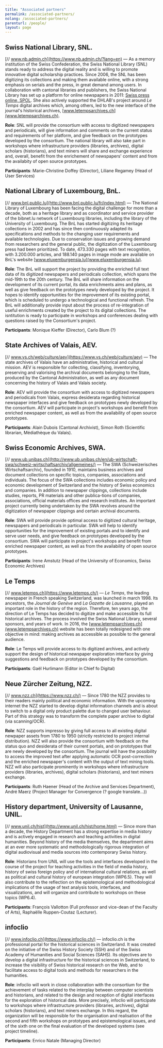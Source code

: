 ```yaml
---
title: "Associated partners"
permalink: /associated-partners/
nolang: /associated-partners/
parenturl: /people/
layout: page
---
```


## Swiss National Library, SNL.

[// www.nb.admin.ch](https://www.nb.admin.ch/?lang=en) &mdash; As a memory institution of the Swiss Confederation, the Swiss National Library (SNL) stands ready to address the digital reality and is willing to promote innovative digital scholarship practices. Since 2006, the SNL has been digitizing its collections and making them available online, with a strong emphasis on serials and the press, in great demand among users. In collaboration with cantonal libraries and publishers, the Swiss National Library has set up a platform for online newspapers in 2011: [Swiss press online, SPOL](www.swisspressar-chives.ch). She also actively supported the DHLAB's project around *Le Temps* digital archives which, among others, led to the new interface of the journal's historical archives, [www.letempsarchives.ch](www.letempsarchives.ch).

**Role**: SNL will provide the consortium with access to digitized newspapers and periodicals, will give information and comments on the current status and requirements of her platform, and give feedback on the prototypes developed by the consortium. The national library will also take part in workshops where infrastructure providers (libraries, archives), digital scholars (historians), and text miners will share and exchange experience and, overall, benefit from the enrichement of newspapers' content and from the availabity of open source prototypes.

**Participants**: Marie-Christine Doffey (Director), Liliane Regamey (Head of User Services)

## National Library of Luxembourg, BnL.

[// www.bnl.public.lu](http://www.bnl.public.lu/fr/index.html) &mdash;  The National Library of Luxembourg has been facing the digital challenge for more than a decade,  both as a heritage library and as coordinator and service provider of the bibnet.lu network of  Luxembourg libraries, including the library of the University of Luxembourg. The BnL has started  digitizing its heritage collections in 2002 and has since then continuously adapted its specifications
 and methods to the changing user requirements and available technologies.  Due to conservation issues and growing demand from researchers and the general public, the  digitization of the Luxembourg press had been prioritized. To date, 473.330 pages with text  recognition, with 3.200.000 articles, and 188.140 pages in image mode are available on BnL's website [www.eluxemburgensia.lu](www.eluxemburgensia.lu).


**Role**: The BnL will support the project by providing the enriched full text data of its digitized newspapers and periodicals collection, which spans the mid-19th to the 20th century. The BnL will share information on the development of its current portal,  its data enrichments aims and plans, as well as give feedback on the prototypes newly developed by the project. It hopes to identify opportunities for the improvement of its  existing portal, which is scheduled to undergo a technological and functional refresh. The BnL will additionally provide input about the process of re-integration of useful enrichments created by the project to its digital collections. The isntitution is ready to participate in workshops and conferences dealing with questions raised by the
Consortium's project.

**Participants**: Monique Kieffer (Director), Carlo Blum (?)

## State Archives of Valais, AEV.

[// www.vs.ch/web/culture/aev](https://www.vs.ch/web/culture/aev) &mdash; The state archives of Valais have an administrative, historical and cultural mission. AEV is responsible for collecting, classifying, inventorying, preserving and valorising the archival documents belonging to the State, produced by the Cantonal Administration, as well as any document concerning the history of Valais and Valais society.

**Role**: AEV will provide the consortium with access to digitized newspapers and periodicals from Valais, express desiderata regarding historical newspaper interfaces and give feedback on prototypes newly developed by the consortium. AEV will participate in project's workshops and benefit from enriched newspaper content, as well as from the availability of open source prototypes.

**Participants**: Alain Dubois (Cantonal Archivist), Simon Roth (Scientific librarian, Médiathèque du Valais).


## Swiss Economic Archives, SWA.

[// www.ub.unibas.ch](http://www.ub.unibas.ch/en/ub-wirtschaft-swa/schweiz-wirtschaftsarchiv/allgemeines/) &mdash;  The SWA (Schweizerisches Wirtschaftsarchiv), founded in 1910, maintains business archives and document collections on specific topics, companies, associations and individuals. The focus of the SWA collections includes economic policy and economic development of Switzerland and the history of Swiss economics and companies. In addition to newspaper clippings, collections include studies, reports, PR materials and other publica-tions of companies, associations, official materials offices and research institutes. An important project currently being undertaken by the SWA revolves around the digitization of newspaper clippings and certain archival documents.

**Role**: SWA will provide provide optimal access to digitized cultural heritage, newspapers and periodicals in particular. SWA will help to identify opportunities for the improvement of existing portals and to identify and serve user needs, and give feedback on prototypes developed by the consortium. SWA will participate in project's workshops and benefit from enriched newspaper content, as well as from the availability of open source prototypes.

**Participants**: Irene Amstutz (Head of the University of Economics, Swiss Economic Archives)

## Le Temps

[// www.letemps.ch](https://www.letemps.ch/) &mdash;  *Le Temps*, the leading newspaper in French speaking Switzerland, was launched in march 1998. Its ancestors, the *Journal de Genève* and *La Gazette de Lausanne*, played an important role in the history of the region. Therefore, ten years ago, the direction of Le Temps has decided to digitize and make accessible its full historical archives. The process involved the Swiss National Library,
several sponsors, and years of work. In 2016, the [www.letempsarchives.ch](www.letempsarchives.ch) website has been totally redesigned with one objective in mind: making archives as accessible as possible to the general audience.

**Role**: Le Temps will provide access to its digitized archives, and actively support the design of historical newspaper exploration interface by giving suggestions and feedback on prototypes developed by the consortium.

**Participants**: Gaël Hurlimann (Editor in Chief fo Digital)

## Neue Zürcher Zeitung, NZZ.

[// www.nzz.ch](https://www.nzz.ch/) &mdash; Since 1780 the NZZ provides to their readers mainly political and economic information. With the upcoming internet the NZZ started to develop digital information channels and is about to switch to a digital only product palette due to changed user behaviour. Part of this strategy was to transform the complete paper archive to digital (via scanning/OCR).

**Role**: NZZ supports impresso by  giving full access to all existing digital newpaper assets from 1780 to 1950 (strictly restricted to project internal distribution). NZZ will also provide the consortium with feedback on the status quo and desiderata of their current portals, and on prototypes that are newly developed by the consortium. The journal will have the possibility to access the improved text after applying automatic OCR post-correction and the enriched newspaper's content with the output of text mining tools. NZZ will also participate prominently in workshops where infrastructure providers (libraries, archives), digital scholars (historians), and text miners exchange.

**Participants**: Ruth Haener (Head of the Archive and Services Department), André Maerz (Project Manager for Convergence (? google translate...))


## History department, University of Lausanne, UNIL.

[// www.unil.ch/hist](http://www.unil.ch/hist/home.html) &mdash; Since more than a decade, the History Department has a strong expertise in media history and is actively engaged in research and teaching activities in digital humanities. Beyond history of the media themselves, the department aims at an ever more systematic and methodologically rigorous integration of digital audiovisual and media sources into contemporary Swiss history.

**Role**: Historians from UNIL will use the tools and interfaces developed in the course of the project for teaching activities in the field of media history, history of swiss foreign policy and of international cultural relations, as well as political and cultural history of european integration (WP6.5). They will also contribute to the reflection on the epistemological and methodological implications of the usage of text analysis tools, interfaces, and visualizations, and will organize and contribute to workshops on these topics (WP6.4).

**Participants**: François Vallotton (Full professor and vice-dean of the Faculty of Arts), Raphaëlle Ruppen-Coutaz (Lecturer).

## infoclio

[// www.infoclio.ch](https://www.infoclio.ch/) &mdash; infoclio.ch is the professional portal for the historical sciences in Switzerland. It was created on the initiative of the Swiss History Society (SSH) and of the Swiss Academy of Humanities and Social Sciences (SAHS). Its objectives are to develop a digital infrastructure for the historical sciences in Switzerland, to increase the visibility of Swiss historical research on the Web, and to facilitate access to digital tools and methods for researchers in the humanities.

**Role**: infoclio will work in close collaboration with the consortium for the achievement of tasks related to the interplay between computer scientists and historians, and related to the design and reception of digital interfaces for the exploration of historical data. More precisely, infoclio will participate to workshops where infrastructure providers (libraries, archives), digital scholars (historians), and text miners exchange. In this regard, the organization will be responsible for the organisation and realisation of the second and fifth workshops on prototypes and epistemological issues, and of the sixth one on the final evaluation of the developed systems (see project timeline).
<!---Besides, inflocio will help to identify opportunities for the improvement of existing portals in order to promote innovative digital scholarship practices; support the investigation of the potentials of digital approaches; encourage the improvement of digital literacy; co-design computational tools for the exploration of historical sources, and identify and serve user needs.--->

**Participants**: Enrico Natale (Managing Director)





